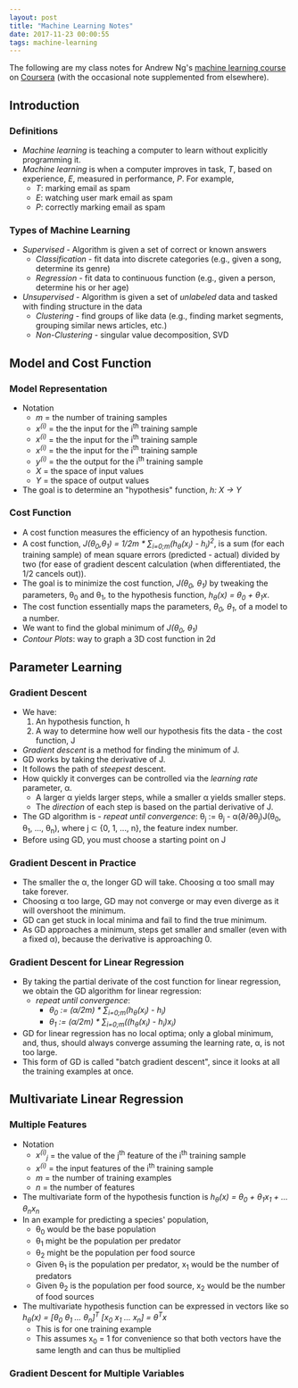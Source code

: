 ```yaml
---
layout: post
title: "Machine Learning Notes"
date: 2017-11-23 00:00:55
tags: machine-learning
---
```


The following are my class notes for Andrew Ng's [machine learning course](https://www.coursera.org/learn/machine-learning/home/welcome) on [Coursera](https://www.coursera.org/) (with the occasional note supplemented from elsewhere).

## Introduction

### Definitions
  - _Machine learning_ is teaching a computer to learn without explicitly programming it.
  - _Machine learning_ is when a computer improves in task, _T_, based on experience, _E_, measured in performance, _P_.  For example,
    - _T_: marking email as spam
    - _E_: watching user mark email as spam
    - _P_: correctly marking email as spam


### Types of Machine Learning
  - _Supervised_ - Algorithm is given a set of correct or known answers
    - _Classification_  - fit data into discrete categories (e.g., given a song, determine its genre)
    - _Regression_ - fit data to continuous function (e.g., given a person, determine his or her age)
  - _Unsupervised_ - Algorithm is given a set of _unlabeled_ data and tasked with finding structure in the data
    - _Clustering_  - find groups of like data (e.g., finding market segments, grouping similar news articles, etc.)
    - _Non-Clustering_ - singular value decomposition, SVD

## Model and Cost Function

### Model Representation
  - Notation
    - _m_ = the number of training samples
    - _x<sup>(i)</sup>_ = the the input for the i<sup>th</sup> training sample
    - _x<sup>(i)</sup>_ = the the input for the i<sup>th</sup> training sample
    - _x<sup>(i)</sup>_ = the the input for the i<sup>th</sup> training sample
    - _y<sup>(i)</sup>_ = the the output for the i<sup>th</sup> training sample
    - _X_ = the space of input values
    - _Y_ = the space of output values
  - The goal is to determine an "hypothesis" function, _h: X -> Y_

### Cost Function
  - A cost function measures the efficiency of an hypothesis function.
  - A cost function, _J(θ<sub>0</sub>,θ<sub>1</sub>) = 1/2m * ∑<sub>i=0;m</sub>(h<sub>θ</sub>(x<sub>i</sub>) - h<sub>i</sub>)<sup>2</sup>_, is a sum (for each training sample) of mean square errors (predicted - actual) divided by two (for ease of gradient descent calculation (when differentiated, the 1/2 cancels out)).
  - The goal is to minimize the cost function, _J(θ<sub>0</sub>, θ<sub>1</sub>)_ by tweaking the parameters, θ<sub>0</sub> and θ<sub>1</sub>, to the hypothesis function, _h<sub>θ</sub>(x) = θ<sub>0</sub> + θ<sub>1</sub>x_.
  - The cost function essentially maps the parameters, _θ<sub>0</sub>, θ<sub>1</sub>_, of a model to a number.
  - We want to find the global minimum of _J(θ<sub>0</sub>, θ<sub>1</sub>)_
  - _Contour Plots_: way to graph a 3D cost function in 2d

## Parameter Learning

### Gradient Descent
  - We have:
    1. An hypothesis function, h
    2. A way to determine how well our hypothesis fits the data - the cost function, J
  - _Gradient descent_ is a method for finding the minimum of J.
  - GD works by taking the derivative of J.
  - It follows the path of _steepest_ descent.
  - How quickly it converges can be controlled via the _learning rate_ parameter, α.
    - A larger α yields larger steps, while a smaller α yields smaller steps.
    - The _direction_ of each step is based on the partial derivative of J.
  - The GD algorithm is - _repeat until convergence_: θ<sub>j</sub> := θ<sub>j</sub> - α(∂/∂θ<sub>j</sub>)J(θ<sub>0</sub>, θ<sub>1</sub>, ..., θ<sub>n</sub>), where j ⊂ {0, 1, ..., n}, the feature index number.
  - Before using GD, you must choose a starting point on J

### Gradient Descent in Practice
  - The smaller the α, the longer GD will take. Choosing α too small may take forever.
  - Choosing α too large, GD may not converge or may even diverge as it will overshoot the minimum.
  - GD can get stuck in local minima and fail to find the true minimum.
  - As GD approaches a minimum, steps get smaller and smaller (even with a fixed α), because the derivative is approaching 0.

### Gradient Descent for Linear Regression
  - By taking the partial derivate of the cost function for linear regression, we obtain the GD algorithm for linear regression:
    - _repeat until convergence_:
      - _θ<sub>0</sub> := (α/2m) * ∑<sub>i=0;m</sub>(h<sub>θ</sub>(x<sub>i</sub>) - h<sub>i</sub>)_
      - _θ<sub>1</sub> := (α/2m) * ∑<sub>i=0;m</sub>((h<sub>θ</sub>(x<sub>i</sub>) - h<sub>i</sub>)x<sub>i</sub>)_
  - GD for linear regression has no local optima; only a global minimum, and, thus, should always converge assuming the learning rate, α, is not too large.
  - This form of GD is called "batch gradient descent", since it looks at all the training examples at once.

## Multivariate Linear Regression

### Multiple Features
- Notation
  - _x<sup>(i)</sup><sub>j</sub>_ = the value of the j<sup>th</sup> feature of the i<sup>th</sup> training sample
  - _x<sup>(i)</sup>_ = the input features of the i<sup>th</sup> training sample
  - _m_ = the number of training examples
  - _n_ = the number of features
- The multivariate form of the hypothesis function is _h<sub>θ</sub>(x) = θ<sub>0</sub> + θ<sub>1</sub>x<sub>1</sub> + ... θ<sub>n</sub>x<sub>n</sub>_
- In an example for predicting a species' population,
  - θ<sub>0</sub> would be the base population
  - θ<sub>1</sub> might be the population per predator
  - θ<sub>2</sub> might be the population per food source
  - Given θ<sub>1</sub> is the population per predator, x<sub>1</sub> would be the number of predators
  - Given θ<sub>2</sub> is the population per food source, x<sub>2</sub> would be the number of food sources
- The multivariate hypothesis function can be expressed in vectors like so _h<sub>θ</sub>(x) = [θ<sub>0</sub> θ<sub>1</sub> ... θ<sub>n</sub>]<sup>T</sup> [x<sub>0</sub> x<sub>1</sub> ... x<sub>n</sub>] = θ<sup>T</sup>x_
  - This is for one training example
  - This assumes x<sub>0</sub> = 1 for convenience so that both vectors have the same length and can thus be multiplied

### Gradient Descent for Multiple Variables

